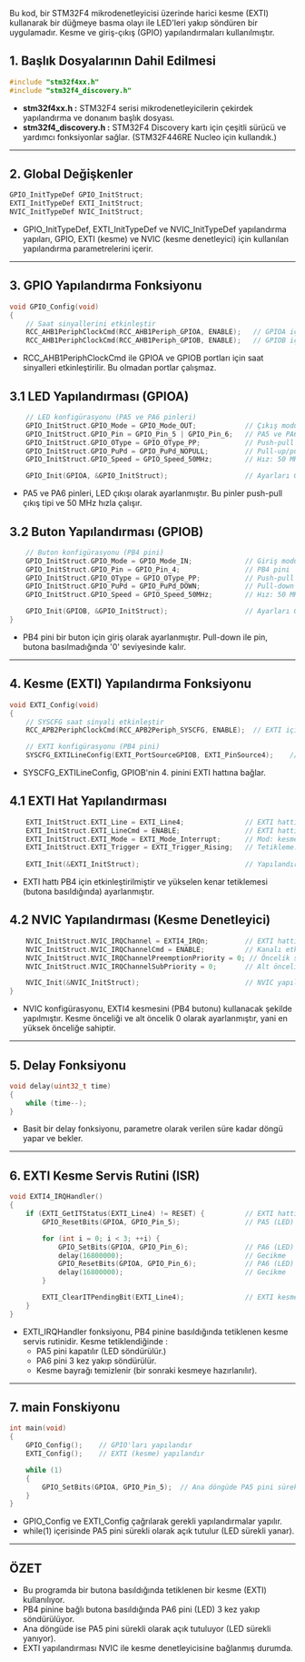 Bu kod, bir STM32F4 mikrodenetleyicisi üzerinde harici kesme (EXTI) kullanarak bir düğmeye basma olayı ile LED'leri yakıp söndüren bir uygulamadır. Kesme ve giriş-çıkış (GPIO) yapılandırmaları kullanılmıştır.

## 1. Başlık Dosyalarının Dahil Edilmesi
```c
#include "stm32f4xx.h"
#include "stm32f4_discovery.h"
```
* **stm32f4xx.h :** STM32F4 serisi mikrodenetleyicilerin çekirdek yapılandırma ve donanım başlık dosyası.
* **stm32f4_discovery.h :** STM32F4 Discovery kartı için çeşitli sürücü ve yardımcı fonksiyonlar sağlar. (STM32F446RE Nucleo için kullandık.)

------------------------------------------------------------------------------------------------------------------------------------------------------------------

## 2. Global Değişkenler
```c
GPIO_InitTypeDef GPIO_InitStruct;
EXTI_InitTypeDef EXTI_InitStruct;
NVIC_InitTypeDef NVIC_InitStruct;
```
* GPIO_InitTypeDef, EXTI_InitTypeDef ve NVIC_InitTypeDef yapılandırma yapıları, GPIO, EXTI (kesme) ve NVIC (kesme denetleyici) için kullanılan yapılandırma parametrelerini içerir.

-------------------------------------------------------------------------------------------------------------------------------------------------------------------

## 3. GPIO Yapılandırma Fonksiyonu
```c
void GPIO_Config(void)
{
    // Saat sinyallerini etkinleştir
    RCC_AHB1PeriphClockCmd(RCC_AHB1Periph_GPIOA, ENABLE);	// GPIOA için saat sinyalini etkinleştir
    RCC_AHB1PeriphClockCmd(RCC_AHB1Periph_GPIOB, ENABLE);	// GPIOB için saat sinyalini etkinleştir
```
* RCC_AHB1PeriphClockCmd ile GPIOA ve GPIOB portları için saat sinyalleri etkinleştirilir. Bu olmadan portlar çalışmaz.

## 3.1 LED Yapılandırması (GPIOA)
```c
    // LED konfigürasyonu (PA5 ve PA6 pinleri)
    GPIO_InitStruct.GPIO_Mode = GPIO_Mode_OUT;            // Çıkış modu
    GPIO_InitStruct.GPIO_Pin = GPIO_Pin_5 | GPIO_Pin_6;   // PA5 ve PA6 pinleri
    GPIO_InitStruct.GPIO_OType = GPIO_OType_PP;           // Push-pull tipi
    GPIO_InitStruct.GPIO_PuPd = GPIO_PuPd_NOPULL;         // Pull-up/pull-down yok
    GPIO_InitStruct.GPIO_Speed = GPIO_Speed_50MHz;        // Hız: 50 MHz

    GPIO_Init(GPIOA, &GPIO_InitStruct);                   // Ayarları GPIOA portuna uygula
```
* PA5 ve PA6 pinleri, LED çıkışı olarak ayarlanmıştır. Bu pinler push-pull çıkış tipi ve 50 MHz hızla çalışır.

## 3.2 Buton Yapılandırması (GPIOB)
```c
    // Buton konfigürasyonu (PB4 pini)
    GPIO_InitStruct.GPIO_Mode = GPIO_Mode_IN;             // Giriş modu
    GPIO_InitStruct.GPIO_Pin = GPIO_Pin_4;                // PB4 pini
    GPIO_InitStruct.GPIO_OType = GPIO_OType_PP;           // Push-pull tipi
    GPIO_InitStruct.GPIO_PuPd = GPIO_PuPd_DOWN;           // Pull-down aktif (buton basılı olmadığında '0' seviyesinde)
    GPIO_InitStruct.GPIO_Speed = GPIO_Speed_50MHz;        // Hız: 50 MHz

    GPIO_Init(GPIOB, &GPIO_InitStruct);                   // Ayarları GPIOB portuna uygula
}
```
* PB4 pini bir buton için giriş olarak ayarlanmıştır. Pull-down ile pin, butona basılmadığında '0' seviyesinde kalır.

------------------------------------------------------------------------------------------------------------------------------------------------------------------

## 4. Kesme (EXTI) Yapılandırma Fonksiyonu
```c
void EXTI_Config(void)
{
    // SYSCFG saat sinyali etkinleştir
    RCC_APB2PeriphClockCmd(RCC_APB2Periph_SYSCFG, ENABLE);	// EXTI için gerekli olan SYSCFG'nin saat sinyali

    // EXTI konfigürasyonu (PB4 pini)
    SYSCFG_EXTILineConfig(EXTI_PortSourceGPIOB, EXTI_PinSource4);    // PB4 pinini EXTI hattına bağla

```
* SYSCFG_EXTILineConfig, GPIOB'nin 4. pinini EXTI hattına bağlar.


## 4.1 EXTI Hat Yapılandırması
```c
    EXTI_InitStruct.EXTI_Line = EXTI_Line4;               // EXTI hattı 4 (PB4 pini için)
    EXTI_InitStruct.EXTI_LineCmd = ENABLE;                // EXTI hattını etkinleştir
    EXTI_InitStruct.EXTI_Mode = EXTI_Mode_Interrupt;      // Mod: kesme (interrupt)
    EXTI_InitStruct.EXTI_Trigger = EXTI_Trigger_Rising;   // Tetikleme: Yükselen kenar (butona basıldığında)
    
    EXTI_Init(&EXTI_InitStruct);                          // Yapılandırmayı uygula
```
* EXTI hattı PB4 için etkinleştirilmiştir ve yükselen kenar tetiklemesi (butona basıldığında) ayarlanmıştır.


## 4.2 NVIC Yapılandırması (Kesme Denetleyici)
```c
    NVIC_InitStruct.NVIC_IRQChannel = EXTI4_IRQn;         // EXTI hattı 4 için kesme kanalı
    NVIC_InitStruct.NVIC_IRQChannelCmd = ENABLE;          // Kanalı etkinleştir
    NVIC_InitStruct.NVIC_IRQChannelPreemptionPriority = 0; // Öncelik seviyesi: 0
    NVIC_InitStruct.NVIC_IRQChannelSubPriority = 0;       // Alt öncelik seviyesi: 0

    NVIC_Init(&NVIC_InitStruct);                          // NVIC yapılandırmasını uygula
}
```
* NVIC konfigürasyonu, EXTI4 kesmesini (PB4 butonu) kullanacak şekilde yapılmıştır. Kesme önceliği ve alt öncelik 0 olarak ayarlanmıştır, yani en yüksek önceliğe sahiptir.

------------------------------------------------------------------------------------------------------------------------------------------------------------------

## 5. Delay Fonksiyonu
```c
void delay(uint32_t time)
{
    while (time--);
}
```
* Basit bir delay fonksiyonu, parametre olarak verilen süre kadar döngü yapar ve bekler.

------------------------------------------------------------------------------------------------------------------------------------------------------------------

## 6. EXTI Kesme Servis Rutini (ISR)
```c
void EXTI4_IRQHandler()
{
    if (EXTI_GetITStatus(EXTI_Line4) != RESET) {          // EXTI hattı kesmesi tetiklenmiş mi?
        GPIO_ResetBits(GPIOA, GPIO_Pin_5);                // PA5 (LED) kapat

        for (int i = 0; i < 3; ++i) {
            GPIO_SetBits(GPIOA, GPIO_Pin_6);              // PA6 (LED) yak
            delay(16800000);                              // Gecikme
            GPIO_ResetBits(GPIOA, GPIO_Pin_6);            // PA6 (LED) söndür
            delay(16800000);                              // Gecikme
        }

        EXTI_ClearITPendingBit(EXTI_Line4);               // EXTI kesme bayrağını temizle
    }
}
```
* EXTI_IRQHandler fonksiyonu, PB4 pinine basıldığında tetiklenen kesme servis rutinidir. Kesme tetiklendiğinde :
  * PA5 pini kapatılır (LED söndürülür.)
  * PA6 pini 3 kez yakıp söndürülür.
  * Kesme bayrağı temizlenir (bir sonraki kesmeye hazırlanılır).

------------------------------------------------------------------------------------------------------------------------------------------------------------------

## 7. main Fonskiyonu
```c
int main(void)
{
    GPIO_Config();    // GPIO'ları yapılandır
    EXTI_Config();    // EXTI (kesme) yapılandır

    while (1)
    {
        GPIO_SetBits(GPIOA, GPIO_Pin_5);  // Ana döngüde PA5 pini sürekli olarak açık tutulur (LED yanar)
    }
}
```
* GPIO_Config ve EXTI_Config çağrılarak gerekli yapılandırmalar yapılır.
* while(1) içerisinde PA5 pini sürekli olarak açık tutulur (LED sürekli yanar).

------------------------------------------------------------------------------------------------------------------------------------------------------------------

## ÖZET

* Bu programda bir butona basıldığında tetiklenen bir kesme (EXTI) kullanılıyor.
* PB4 pinine bağlı butona basıldığında PA6 pini (LED) 3 kez yakıp söndürülüyor.
* Ana döngüde ise PA5 pini sürekli olarak açık tutuluyor (LED sürekli yanıyor).
* EXTI yapılandırması NVIC ile kesme denetleyicisine bağlanmış durumda.





